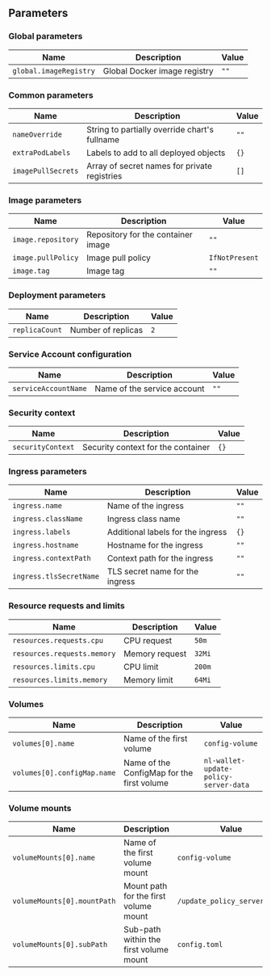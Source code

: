 ## Parameters

### Global parameters

| Name                   | Description                  | Value |
| ---------------------- | ---------------------------- | ----- |
| `global.imageRegistry` | Global Docker image registry | `""`  |

### Common parameters

| Name               | Description                                   | Value |
| ------------------ | --------------------------------------------- | ----- |
| `nameOverride`     | String to partially override chart's fullname | `""`  |
| `extraPodLabels`   | Labels to add to all deployed objects         | `{}`  |
| `imagePullSecrets` | Array of secret names for private registries  | `[]`  |

### Image parameters

| Name               | Description                        | Value          |
| ------------------ | ---------------------------------- | -------------- |
| `image.repository` | Repository for the container image | `""`           |
| `image.pullPolicy` | Image pull policy                  | `IfNotPresent` |
| `image.tag`        | Image tag                          | `""`           |

### Deployment parameters

| Name           | Description        | Value |
| -------------- | ------------------ | ----- |
| `replicaCount` | Number of replicas | `2`   |

### Service Account configuration

| Name                 | Description                 | Value |
| -------------------- | --------------------------- | ----- |
| `serviceAccountName` | Name of the service account | `""`  |

### Security context

| Name              | Description                        | Value |
| ----------------- | ---------------------------------- | ----- |
| `securityContext` | Security context for the container | `{}`  |

### Ingress parameters

| Name                    | Description                       | Value |
| ----------------------- | --------------------------------- | ----- |
| `ingress.name`          | Name of the ingress               | `""`  |
| `ingress.className`     | Ingress class name                | `""`  |
| `ingress.labels`        | Additional labels for the ingress | `{}`  |
| `ingress.hostname`      | Hostname for the ingress          | `""`  |
| `ingress.contextPath`   | Context path for the ingress      | `""`  |
| `ingress.tlsSecretName` | TLS secret name for the ingress   | `""`  |

### Resource requests and limits

| Name                        | Description    | Value  |
| --------------------------- | -------------- | ------ |
| `resources.requests.cpu`    | CPU request    | `50m`  |
| `resources.requests.memory` | Memory request | `32Mi` |
| `resources.limits.cpu`      | CPU limit      | `200m` |
| `resources.limits.memory`   | Memory limit   | `64Mi` |

### Volumes

| Name                        | Description                                | Value                                 |
| --------------------------- | ------------------------------------------ | ------------------------------------- |
| `volumes[0].name`           | Name of the first volume                   | `config-volume`                       |
| `volumes[0].configMap.name` | Name of the ConfigMap for the first volume | `nl-wallet-update-policy-server-data` |

### Volume mounts

| Name                        | Description                            | Value                        |
| --------------------------- | -------------------------------------- | ---------------------------- |
| `volumeMounts[0].name`      | Name of the first volume mount         | `config-volume`              |
| `volumeMounts[0].mountPath` | Mount path for the first volume mount  | `/update_policy_server.toml` |
| `volumeMounts[0].subPath`   | Sub-path within the first volume mount | `config.toml`                |

